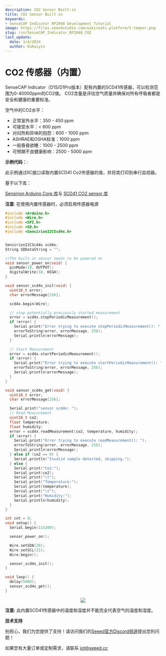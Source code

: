 ```yaml
---
description: CO2 Sensor Built-in
title: CO2 Sensor Built-in
keywords:
- SenseCAP Indicator RP2040 Development Tutorial
image: https://files.seeedstudio.com/wiki/wiki-platform/S-tempor.png
slug: /cn/SenseCAP_Indicator_RP2040_CO2
last_update:
  date: 3/4/2024
  author: DuKaiyin
---
```

# **CO2 传感器（内置）**
SenseCAP Indicator（D1S/D1Pro版本）配有内置的SCD41传感器，可以检测范围为0-40000ppm的CO2值。
CO2含量是评估空气质量并确保对所有呼吸者都是安全和健康的重要标准。


空气中的CO2水平：
* 正常室外水平：350 - 450 ppm
* 可接受水平：< 600 ppm
* 对闷热和异味的抱怨：600 - 1000 ppm
* ASHRAE和OSHA标准：1000 ppm
* 一般昏昏欲睡：1000 - 2500 ppm
* 可预期不良健康影响：2500 - 5000 ppm




**示例代码：**:

此示例通过IIC接口读取内置SCD41 Co2传感器的值，并将其打印到串行监视器。

基于以下库：

[Sensirion Arduino Core 库](https://github.com/Sensirion/arduino-core/)与
[SCD41 CO2 sensor 库](https://github.com/Sensirion/arduino-i2c-scd4x)

**注意**: 在使用内置传感器时，必须启用传感器电源


```cpp
#include <Arduino.h>
#include <Wire.h>
#include <SPI.h>
#include <SD.h>
#include <SensirionI2CScd4x.h>


SensirionI2CScd4x scd4x;
String SDDataString = "";

//The built-in sensor needs to be powered on
void sensor_power_on(void) {
  pinMode(18, OUTPUT);
  digitalWrite(18, HIGH);
}

void sensor_scd4x_init(void) {
  uint16_t error;
  char errorMessage[256];

  scd4x.begin(Wire);

  // stop potentially previously started measurement
  error = scd4x.stopPeriodicMeasurement();
  if (error) {
    Serial.print("Error trying to execute stopPeriodicMeasurement(): ");
    errorToString(error, errorMessage, 256);
    Serial.println(errorMessage);
  }

  // Start Measurement
  error = scd4x.startPeriodicMeasurement();
  if (error) {
    Serial.print("Error trying to execute startPeriodicMeasurement(): ");
    errorToString(error, errorMessage, 256);
    Serial.println(errorMessage);
  }
}

void sensor_scd4x_get(void) {
  uint16_t error;
  char errorMessage[256];

  Serial.print("sensor scd4x: ");
  // Read Measurement
  uint16_t co2;
  float temperature;
  float humidity;
  error = scd4x.readMeasurement(co2, temperature, humidity);
  if (error) {
    Serial.print("Error trying to execute readMeasurement(): ");
    errorToString(error, errorMessage, 256);
    Serial.println(errorMessage);
  } else if (co2 == 0) {
    Serial.println("Invalid sample detected, skipping.");
  } else {
    Serial.print("Co2:");
    Serial.print(co2);
    Serial.print("\t");
    Serial.print("Temperature:");
    Serial.print(temperature);
    Serial.print("\t");
    Serial.print("Humidity:");
    Serial.println(humidity);
  }
}

int cnt = 0;
void setup() {
  Serial.begin(115200);

  sensor_power_on();

  Wire.setSDA(20);
  Wire.setSCL(21);
  Wire.begin();

  sensor_scd4x_init();
}

void loop() {
  delay(5000);
  sensor_scd4x_get();
}


```

<div align="center"><img width={800} src="https://files.seeedstudio.com/wiki/SenseCAP/SenseCAP_Indicator/scd4xsensor.png"/></div>

**注意:** 此内置SCD41传感器中的温度和湿度并不能完全代表空气的温度和湿度。

 **技术支持**

   别担心，我们为您提供了支持！请访问我们的[Seeed官方Discord频道](https://discord.com/invite/QqMgVwHT3X)提出您的问题！

如果您有大量订单或定制需求，请联系 iot@seeed.cc